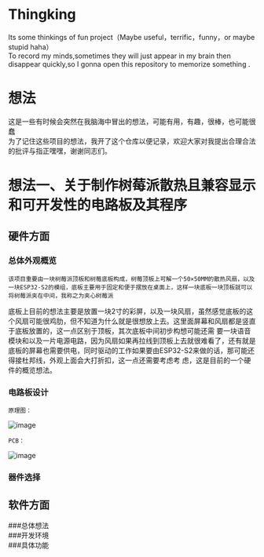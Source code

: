 # Thingking
Its some thinkings of fun project（Maybe useful，terrific，funny，or maybe stupid haha）  
To record my minds,sometimes they will just appear in my brain then disappear quickly,so I gonna open this repository to memorize something .  

# 想法
这是一些有时候会突然在我脑海中冒出的想法，可能有用，有趣，很棒，也可能很蠢  
为了记住这些项目的想法，我开了这个仓库以便记录，欢迎大家对我提出合理合法的批评与指正嘿嘿，谢谢同志们。  

#  想法一、关于制作树莓派散热且兼容显示和可开发性的电路板及其程序  
##  硬件方面  
###  总体外观概览  
    该项目重要由一块树莓派顶板和树莓底板构成，树莓顶板上可解一个50×50MM的散热风扇，以及一块ESP32-S2的模组，底板主要用于固定和便于摆放在桌面上，这样一块底板一块顶板就可以将树莓派夹在中间，我称之为夹心树莓派
底板上目前的想法主要是放置一块2寸的彩屏，以及一块风扇，虽然感觉底板的这个风扇可能很鸡肋，但不知道为什么就是很想放上去。这里面屏幕和风扇都是竖直于底板放置的，这一点区别于顶板，其次底板中间初步构想可能还需
要一块语音模块和以及一片电源电路，因为风扇如果再拉线到顶板上去就很难看了，还有就是底板的屏幕也需要供电，同时驱动的工作如果要由ESP32-S2来做的话，那可能还得接杜邦线，外观上面会大打折扣，这一点还需要考虑考
虑，这是目前的一个硬件的概览想法。
###  电路板设计  
```
原理图：  
```
![image](https://github.com/Soulcontrol-WenFeng/Thingking/assets/74033919/a615c365-5059-4691-86ef-616785acab35)
```
PCB：  
```
![image](https://github.com/Soulcontrol-WenFeng/Thingking/assets/74033919/8e7af0b4-d057-4735-a604-903fb4ba38ad)

  
###  器件选择  


## 软件方面  
###总体想法  
###开发环境  
###具体功能  
